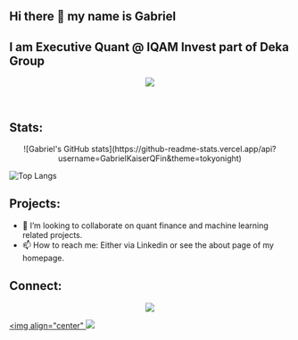 <div align="left">

## Hi there 👋 my name is Gabriel 
## I am Executive Quant @ IQAM Invest part of Deka Group



<p align="center">
  <a href="https://skillicons.dev">
    <img src="https://skillicons.dev/icons?i=atom,bash,bots,css,cpp,docker,git,github,githubactions,gitlab,grafana,julia,latex,linux,matlab,md,mongodb,mysql,netlify,octave,postgres,py,pytorch,r,raspberrypi,sqlite,tensorflow,arduino" />
  </a>
</p>

<br>

<h2 align="left">Stats:</h2>

<p align="center">
![Gabriel's GitHub stats](https://github-readme-stats.vercel.app/api?username=GabrielKaiserQFin&theme=tokyonight)

![Top Langs](https://github-readme-stats.vercel.app/api/top-langs/?username=GabrielKaiserQFin&layout=donut)
</p>

<h2 align="left">Projects:</h2>

- 👯 I’m looking to collaborate on quant finance and machine learning related projects.
- 📫 How to reach me: Either via Linkedin or see the about page of my homepage.


<h2 align="left">Connect:</h2>
<p align="center">
 <a href="https://gabrielkaiserqfin.github.io/" target="blank"><img align="center"
   <img src="https://skillicons.dev/icons?i=netlify" />
      </a>
 
  <a href="https://www.linkedin.com/in/gabriel-kaiser-phd-a98a0083/" target="blank"><img align="center"
      <img src="https://skillicons.dev/icons?i=linkedin" />
	    </a> 
	</p>
</div>



<!--
**GabrielKaiserQFin/GabrielKaiserQFin** is a ✨ _special_ ✨ repository because its `README.md` (this file) appears on your GitHub profile.
height="40" width="40" /> 
Here are some ideas to get you started:

- 🔭 I’m currently working on ...
- 🌱 I’m currently learning ...

- 🤔 I’m looking for help with ...
- 💬 Ask me about ...

- 😄 Pronouns: ...
- ⚡ Fun fact: ...
-->
